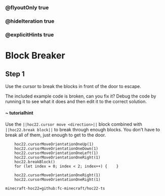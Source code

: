### @flyoutOnly true
### @hideIteration true
### @explicitHints true


# Block Breaker

## Step 1
Use the cursor to break the blocks in front of the door to escape.

The included example code is broken, can you fix it? Debug the code by running it to see what it does and then edit it to the correct solution.

#### ~ tutorialhint 
Use the ``||hoc22.cursor move <direction>||`` block combined with ``||hoc22.break block||`` to break through enough blocks. You don't have to break all of them, just enough to get to the door.



```ghost
    hoc22.cursorMoveOrientationOneUp(1)
    hoc22.cursorMoveOrientationOneDown(1)
    hoc22.cursorMoveOrientationOneLeft(1)
    hoc22.cursorMoveOrientationOneRight(1)
    hoc22.breakBlock()
    for (let index = 0; index < 2; index++) {    }
```
```template  
    hoc22.cursorMoveOrientationOneRight(1)   
    hoc22.cursorMoveOrientationOneRight(1)     
```
```package
minecraft-hoc22=github:fc-minecraft/hoc22-ts
```